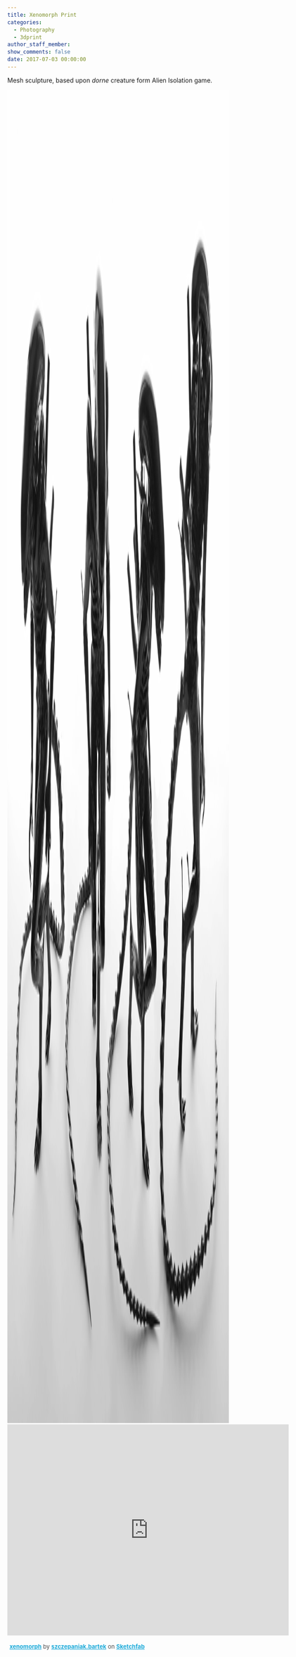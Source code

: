 ```yaml
---
title: Xenomorph Print
categories:
  - Photography
  - 3dprint
author_staff_member:
show_comments: false
date: 2017-07-03 00:00:00
---
```



<div class="sketchfab-embed-wrapper"><p>Mesh sculpture, based upon&nbsp;<em>dorne</em>&nbsp;creature form Alien Isolation game.</p><p><img alt="Print version" width="5908" height="3031" src="/uploads/versions/x3puuy5---x----5908-3031x---.jpg" /><br /><iframe width="640" height="480" src="https://sketchfab.com/models/a11deceefccf4a02870fd14f4fd18e72/embed" frameborder="0" allowvr="" allowfullscreen="" mozallowfullscreen="true" webkitallowfullscreen="true" onmousewheel=""></iframe></p><p style="font-size: 13px; font-weight: normal; margin: 5px; color: #4A4A4A;"><a target="_blank" style="font-weight: bold; color: #1CAAD9;" href="https://sketchfab.com/models/a11deceefccf4a02870fd14f4fd18e72?utm_medium=embed&amp;utm_source=website&amp;utm_campain=share-popup">xenomorph</a> by <a target="_blank" style="font-weight: bold; color: #1CAAD9;" href="https://sketchfab.com/szczepaniak.bartek?utm_medium=embed&amp;utm_source=website&amp;utm_campain=share-popup">szczepaniak.bartek</a> on <a target="_blank" style="font-weight: bold; color: #1CAAD9;" href="https://sketchfab.com?utm_medium=embed&amp;utm_source=website&amp;utm_campain=share-popup">Sketchfab</a></p></div>